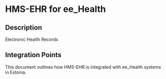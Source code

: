 # HMS-EHR for ee_Health

## Description

Electronic Health Records

## Integration Points

This document outlines how HMS-EHR is integrated with ee_Health systems in Estonia.
